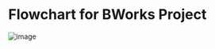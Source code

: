 # Flowchart for BWorks Project
![image](https://github.com/KNagaPrasad/BWorks/assets/129809773/57e65995-98be-428d-8d68-370165f1c24b)
